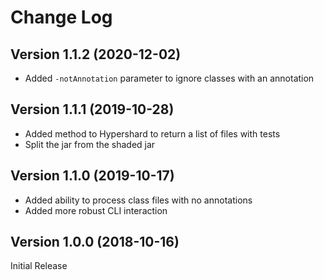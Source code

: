 # Change Log
## Version 1.1.2 (2020-12-02)
- Added `-notAnnotation` parameter to ignore classes with an annotation

## Version 1.1.1 (2019-10-28)
- Added method to Hypershard to return a list of files with tests
- Split the jar from the shaded jar

## Version 1.1.0 (2019-10-17)
- Added ability to process class files with no annotations
- Added more robust CLI interaction 

## Version 1.0.0 (2018-10-16)
Initial Release

